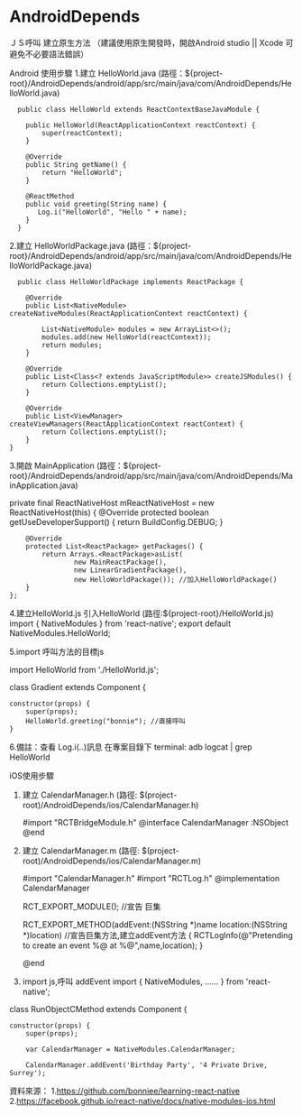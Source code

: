 # AndroidDepends
ＪＳ呼叫 建立原生方法 （建議使用原生開發時，開啟Android studio || Xcode 可避免不必要語法錯誤）

Android 使用步驟
1.建立 HelloWorld.java (路徑：${project-root}/AndroidDepends/android/app/src/main/java/com/AndroidDepends/HelloWorld.java)
      
      public class HelloWorld extends ReactContextBaseJavaModule {

        public HelloWorld(ReactApplicationContext reactContext) {
            super(reactContext);
        }

        @Override
        public String getName() {
            return "HelloWorld";
        }

        @ReactMethod
        public void greeting(String name) {
           Log.i("HelloWorld", "Hello " + name);
        }
      }
2.建立 HelloWorldPackage.java (路徑：${project-root}/AndroidDepends/android/app/src/main/java/com/AndroidDepends/HelloWorldPackage.java)

      public class HelloWorldPackage implements ReactPackage {

        @Override
        public List<NativeModule> createNativeModules(ReactApplicationContext reactContext) {

            List<NativeModule> modules = new ArrayList<>();
            modules.add(new HelloWorld(reactContext));
            return modules;
        }

        @Override
        public List<Class<? extends JavaScriptModule>> createJSModules() {
            return Collections.emptyList();
        }

        @Override
        public List<ViewManager> createViewManagers(ReactApplicationContext reactContext) {
            return Collections.emptyList();
        }
    }
3.開啟 MainApplication (路徑：${project-root}/AndroidDepends/android/app/src/main/java/com/AndroidDepends/MainApplication.java)
  
  private final ReactNativeHost mReactNativeHost = new ReactNativeHost(this) {
        @Override
        protected boolean getUseDeveloperSupport() {
            return BuildConfig.DEBUG;
        }

        @Override
        protected List<ReactPackage> getPackages() {
            return Arrays.<ReactPackage>asList(
                    new MainReactPackage(),
                    new LinearGradientPackage(), 
                    new HelloWorldPackage()); //加入HelloWorldPackage()
        }
    };

4.建立HelloWorld.js 引入HelloWorld (路徑:${project-root}/HelloWorld.js)
  import { NativeModules } from 'react-native';
  export default NativeModules.HelloWorld;
 
5.import 呼叫方法的目標js

import HelloWorld from './HelloWorld.js';

class Gradient extends Component {

    constructor(props) {
        super(props);
        HelloWorld.greeting("bonnie"); //直接呼叫
    }


6.備註：查看 Log.i(..)訊息
  在專案目錄下 terminal: adb logcat | grep HelloWorld


iOS使用步驟
1. 建立 CalendarManager.h (路徑: $(project-root)/AndroidDepends/ios/CalendarManager.h)

   #import "RCTBridgeModule.h"
   @interface CalendarManager :NSObject <RCTBridgeModule>
   @end
   
2. 建立 CalendarManager.m (路徑: $(project-root)/AndroidDepends/ios/CalendarManager.m)

   #import "CalendarManager.h"
   #import "RCTLog.h"
   @implementation CalendarManager
   
   RCT_EXPORT_MODULE(); //宣告 巨集

   RCT_EXPORT_METHOD(addEvent:(NSString *)name location:(NSString *)location) //宣告巨集方法,建立addEvent方法
   {
      RCTLogInfo(@"Pretending to create an event %@ at %@",name,location);
   }
   
   @end

3. import js,呼叫 addEvent
   import {
      NativeModules,
      ......
    } from 'react-native';

class RunObjectCMethod extends Component {

    constructor(props) {
        super(props);

        var CalendarManager = NativeModules.CalendarManager;

        CalendarManager.addEvent('Birthday Party', '4 Private Drive, Surrey');
 
 資料來源：
 1.https://github.com/bonniee/learning-react-native
 2.https://facebook.github.io/react-native/docs/native-modules-ios.html
